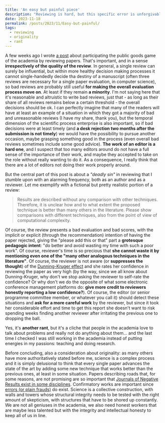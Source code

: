 ```yaml
---
title: 'An easy but painful piece'
description: "Reviewing is hard, but this specific error is unforgivable"
date: 2023-11-18
permalink: /posts/2023/11/Easy-but-painful/
tags:
  - reviewing
  - originality
  - rant
---
```


A few weeks ago I wrote [a post](https://giuseppevizzari.github.io/posts/2023/11/Contributing/) about participating the public goods game of the academia by reviewing papers. That's important, and in a sense __irrespectively of the quality of the review__. In general, a single review can surely be influential, but within more healthy decision making processes it cannot single-handedly decide tha destiny of a manuscript (often three reviews are necessary for a single paper evaluation, in computer science), so bad reviews are probably still useful __for making the overall evaluation process move on__. At least if they remain __a minority__. I'm not saying here that it's reasonable and altruistic to write bad reviews, just that - as long as their share of all reviews remains below a certain threshold - the overall decisions should be ok. I can perfectly imagine that many of the readers will have at least an example of a situation in which they got a majority of bad and unreasonable reviews (I have my share, thank you), but the temporal dimension of the scientific process enterprise is also important, so if bad decisions were at least timely (and __a desk rejection two months after the submission is not timely__) we would have the possibility to pursue another occasion, maybe grasping something good in the process (even overall bad reviews sometimes include some good advice). __The work of an editor is a hard one__, and I suspect that too many editors around do not have a full sense of the importance of their work, and maybe they accepted to take on the role without really wanting to do it. As a consequence, I really think that there are a lot of editors not doing their work properly around.

But the central part of this post is about a *"deadly sin"* in reviewing that I stumble upon with an alarming frequency, both as an author and as a reviewer. Let me exemplify with a fictional but pretty realistic portion of a review:

> Results are described without any comparison with other techniques. Therefore, it is unclear how and to what extent the proposed technique is better than many others in the literature. Please show comparisons with different techniques, also from the point of view of computational complexity.

Of course, the review presents a bad evaluation and bad scores, with the implicit or explicit (through the recommendation) intention of having the paper rejected, giving the "please add this or that" part a __grotesque pedagogic intent__: "do better and avoid wasting my time with such a poor work". Of course, reviewer's time is so precious that __she cannot waste it by mentioning even one of the "many other analogous techniques in the literature"__. Of course, the reviewer is not aware (or __suppresses the thought__) of the [Dunning-Kruger effect](https://en.wikipedia.org/wiki/Dunning%E2%80%93Kruger_effect) and she rates her confidence in reviewing the paper as very high (by the way, since we all know about Dunning-Kruger, why don't we stop asking the reviewer to self-rate the confidence? Or why don't we do the opposite of what some electronic conference management platforms do: __give more credit to reviewers honestly reporting a low confidence?__). Of course, the editor (or senior programme committee member, or whatever you call it) should detect these situations and __ask for a more careful work__ by the reviewer, but since it took her considerable effort and time to get this report she doesn't want to risk spending weeks finding another reviewer after irritating the previous one to dropping the ball.

Yes, it's __another rant__, but it's a cliche that people in the academia love to talk about problems and really not do anything about them... and the last time I checked I was still working in the academia instead of putting energies in my passions: teaching and doing research.

Before concluding, also a consideration about originality: as many others have more authoritatively stated before me, science is a complex process and it is simply delusional to think that every single paper advances the state of the art by adding some new technique that works better than the previous ones, at least in some situation. Papers describing roads that, for some reasons, are not promising are so important that [Journals of Negative Results exist in some disciplines](https://www.enago.com/academy/top-10-journals-publish-negative-results/). Confirmatory works are important since [errors (or plain frauds)](https://www.sciencefictions.org/) do exist. Science is a collective construction, with walls and towers whose structural integrity needs to be tested with the right amount of skepticism, with structures that have to be shored up constantly. We are not all geniuses in the academia, we also need honest workers that are maybe less talented but with the integrity and intellectual honesty to keep all of us in line.
